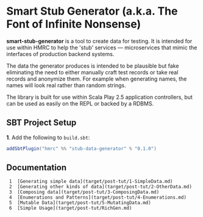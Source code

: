 # Smart Stub Generator (a.k.a. The Font of Infinite Nonsense) 

**smart-stub-generator** is a tool to create data for testing.  It is intended for use within HMRC to help the 'stub' services — microservices that mimic the interfaces of production backend systems. 

The data the generator produces is intended to be plausible but fake eliminating the need to either manually craft test records or take real records and anonymize them. For example when generating names, the names will look real rather than random strings.

The library is built for use within Scala Play 2.5 application controllers, but can be used as easily on the REPL or backed by a RDBMS. 

## SBT Project Setup

**1**. Add the following to `build.sbt`:

```scala
addSbtPlugin("hmrc" %% "stub-data-generator" % "0.1.0")
```

## Documentation
     1	[Generating simple data](target/post-tut/1-SimpleData.md)
     2	[Generating other kinds of data](target/post-tut/2-OtherData.md)
     3	[Composing data](target/post-tut/3-ComposingData.md)
     4	[Enumerations and Patterns](target/post-tut/4-Enumerations.md)
     5	[Mutable Data](target/post-tut/5-MutatingData.md)
     6	[Simple Usage](target/post-tut/RichGen.md)
